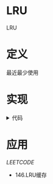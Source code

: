 # LRU #

LRU

# 定义 #
最近最少使用

# 实现 #
<details>
<summary>代码</summary>
<pre>
<code>
type Node struct {
	Key   int
	Value int
	Prev  *Node
	Next  *Node
}

type DoubleList struct {
	Head *Node
	Tail *Node
	Size int
}

func ConstructorDoubleList() *DoubleList {
	head := &Node{}
	tail := &Node{}
	head.Next = tail
	tail.Prev = head
	return &DoubleList{
		Head: head,
		Tail: tail,
	}
}

func (this *DoubleList) insertFirst(node *Node) {
	next := this.Head.Next
	node.Next = next
	next.Prev = node
	this.Head.Next = node
	node.Prev = this.Head
	this.Size++
}

func (this *DoubleList) delete(node *Node) {
	node.Prev.Next = node.Next
	node.Next.Prev = node.Prev
	this.Size--
}

func (this *DoubleList) len() int {
	return this.Size
}

type LRUCache struct {
	capacity   int
	data       map[int]*Node
	doubleList *DoubleList
}

func Constructor(capacity int) LRUCache {
	return LRUCache{
		capacity:   capacity,
		data:       make(map[int]*Node),
		doubleList: ConstructorDoubleList(),
	}
}

func (this *LRUCache) Get(key int) int {
	node, ok := this.data[key]
	if !ok {
		return -1
	}
	this.doubleList.delete(node)
	this.doubleList.insertFirst(node)
	return node.Value
}

func (this *LRUCache) Put(key int, value int) {
	node, ok := this.data[key]
	if !ok {

		if this.capacity == this.doubleList.len() {
			last := this.doubleList.Tail.Prev
			this.doubleList.delete(last)
			delete(this.data, last.Key)
		}
		node = &Node{Key: key, Value: value}
		this.data[key] = node
	} else {
		node.Value = value
		this.doubleList.delete(node)
	}
	this.doubleList.insertFirst(node)
}
</code>
</pre>
</details>

# 应用 #
*LEETCODE*
- 146.LRU缓存 
